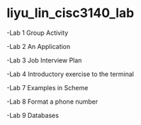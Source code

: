 # liyu_lin_cisc3140_lab
-Lab 1 Group Activity

-Lab 2 An Application

-Lab 3 Job Interview Plan

-Lab 4 Introductory exercise to the terminal

-Lab 7 Examples in Scheme

-Lab 8 Format a phone number

-Lab 9 Databases
